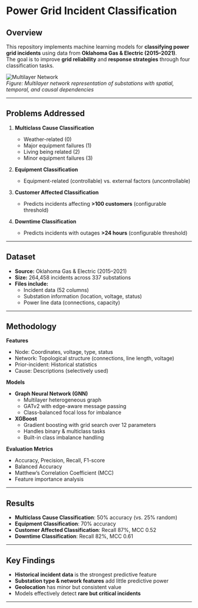 # Power Grid Incident Classification

## Overview
This repository implements machine learning models for **classifying power grid incidents** using data from **Oklahoma Gas & Electric (2015–2021)**.  
The goal is to improve **grid reliability** and **response strategies** through four classification tasks.

![Multilayer Network](multilayer_network.png)  
*Figure: Multilayer network representation of substations with spatial, temporal, and causal dependencies*

---

## Problems Addressed
1. **Multiclass Cause Classification**  
   - Weather-related (0)  
   - Major equipment failures (1)  
   - Living being related (2)  
   - Minor equipment failures (3)  

2. **Equipment Classification**  
   - Equipment-related (controllable) vs. external factors (uncontrollable)  

3. **Customer Affected Classification**  
   - Predicts incidents affecting **>100 customers** (configurable threshold)  

4. **Downtime Classification**  
   - Predicts incidents with outages **>24 hours** (configurable threshold)  

---

## Dataset
- **Source:** Oklahoma Gas & Electric (2015–2021)  
- **Size:** 264,458 incidents across 337 substations  
- **Files include:**  
  - Incident data (52 columns)  
  - Substation information (location, voltage, status)  
  - Power line data (connections, capacity)  

---

## Methodology
**Features**  
- Node: Coordinates, voltage, type, status  
- Network: Topological structure (connections, line length, voltage)  
- Prior-incident: Historical statistics  
- Cause: Descriptions (selectively used)  

**Models**  
- **Graph Neural Network (GNN)**  
  - Multilayer heterogeneous graph  
  - GATv2 with edge-aware message passing  
  - Class-balanced focal loss for imbalance  
- **XGBoost**  
  - Gradient boosting with grid search over 12 parameters  
  - Handles binary & multiclass tasks  
  - Built-in class imbalance handling  

**Evaluation Metrics**  
- Accuracy, Precision, Recall, F1-score  
- Balanced Accuracy  
- Matthew’s Correlation Coefficient (MCC)  
- Feature importance analysis  

---

## Results
- **Multiclass Cause Classification**: 50% accuracy (vs. 25% random)  
- **Equipment Classification**: 70% accuracy  
- **Customer Affected Classification**: Recall 87%, MCC 0.52  
- **Downtime Classification**: Recall 82%, MCC 0.61  

---

## Key Findings
- **Historical incident data** is the strongest predictive feature  
- **Substation type & network features** add little predictive power  
- **Geolocation** has minor but consistent value  
- Models effectively detect **rare but critical incidents**  

---
